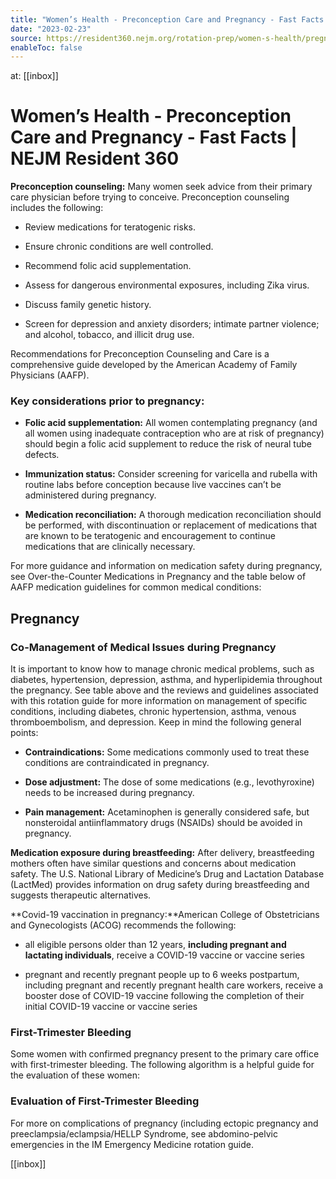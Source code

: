 ```yaml
---
title: "Women’s Health - Preconception Care and Pregnancy - Fast Facts | NEJM Resident 360"
date: "2023-02-23"
source: https://resident360.nejm.org/rotation-prep/women-s-health/pregnancy-abortion/fast-facts
enableToc: false
---
```


at: [[inbox]]

# Women’s Health - Preconception Care and Pregnancy - Fast Facts | NEJM Resident 360
**Preconception counseling:** Many women seek advice from their primary care physician before trying to conceive. Preconception counseling includes the following:

*   Review medications for teratogenic risks.
    
*   Ensure chronic conditions are well controlled.
    
*   Recommend folic acid supplementation.
    
*   Assess for dangerous environmental exposures, including Zika virus.
    
*   Discuss family genetic history.
    
*   Screen for depression and anxiety disorders; intimate partner violence; and alcohol, tobacco, and illicit drug use.  
      
    

Recommendations for Preconception Counseling and Care is a comprehensive guide developed by the American Academy of Family Physicians (AAFP).

### Key considerations prior to pregnancy:

*   **Folic acid supplementation:** All women contemplating pregnancy (and all women using inadequate contraception who are at risk of pregnancy) should begin a folic acid supplement to reduce the risk of neural tube defects.
    
*   **Immunization status:** Consider screening for varicella and rubella with routine labs before conception because live vaccines can’t be administered during pregnancy.
    
*   **Medication reconciliation:** A thorough medication reconciliation should be performed, with discontinuation or replacement of medications that are known to be teratogenic and encouragement to continue medications that are clinically necessary.  
      
    

For more guidance and information on medication safety during pregnancy, see Over-the-Counter Medications in Pregnancy and the table below of AAFP medication guidelines for common medical conditions:

## Pregnancy

### Co-Management of Medical Issues during Pregnancy

It is important to know how to manage chronic medical problems, such as diabetes, hypertension, depression, asthma, and hyperlipidemia throughout the pregnancy. See table above and the reviews and guidelines associated with this rotation guide for more information on management of specific conditions, including diabetes, chronic hypertension, asthma, venous thromboembolism, and depression. Keep in mind the following general points:

*   **Contraindications:** Some medications commonly used to treat these conditions are contraindicated in pregnancy.
    
*   **Dose adjustment:** The dose of some medications (e.g., levothyroxine) needs to be increased during pregnancy.
    
*   **Pain management:** Acetaminophen is generally considered safe, but nonsteroidal antiinflammatory drugs (NSAIDs) should be avoided in pregnancy.  
      
    

**Medication exposure during breastfeeding:** After delivery, breastfeeding mothers often have similar questions and concerns about medication safety. The U.S. National Library of Medicine’s Drug and Lactation Database (LactMed) provides information on drug safety during breastfeeding and suggests therapeutic alternatives.

**Covid-19 vaccination in pregnancy:**American College of Obstetricians and Gynecologists (ACOG) recommends the following:

*   all eligible persons older than 12 years, **including pregnant and lactating individuals**, receive a COVID-19 vaccine or vaccine series
    
*   pregnant and recently pregnant people up to 6 weeks postpartum, including pregnant and recently pregnant health care workers, receive a booster dose of COVID-19 vaccine following the completion of their initial COVID-19 vaccine or vaccine series  
      
    

### First-Trimester Bleeding

Some women with confirmed pregnancy present to the primary care office with first-trimester bleeding. The following algorithm is a helpful guide for the evaluation of these women:

### Evaluation of First-Trimester Bleeding

For more on complications of pregnancy (including ectopic pregnancy and preeclampsia/eclampsia/HELLP Syndrome, see abdomino-pelvic emergencies in the IM Emergency Medicine rotation guide.

[[inbox]]